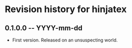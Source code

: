 # Revision history for hinjatex

## 0.1.0.0 -- YYYY-mm-dd

* First version. Released on an unsuspecting world.
